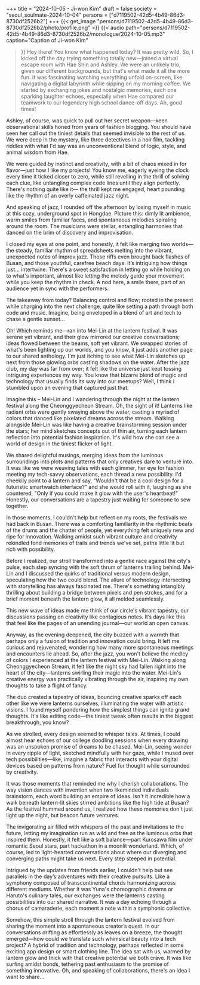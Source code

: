 +++
title = "2024-10-05 - Ji-won Kim"
draft = false
society = "seoul_soulmate-2024-10-04"
persons = ["d7119502-42d5-4b49-86d3-8730df2526b2"]
+++
{{< get_image "persons/d7119502-42d5-4b49-86d3-8730df2526b2/photo/profile.png" >}}
{{< audio
    path="persons/d7119502-42d5-4b49-86d3-8730df2526b2/monologue/2024-10-05.mp3" 
    caption="Caption of Ji-won Kim"
>}}
Hey there! You know what happened today? It was pretty wild.
So, I kicked off the day trying something totally new—joined a virtual escape room with Hae Shin and Ashley. We were an unlikely trio, given our different backgrounds, but that's what made it all the more fun. It was fascinating watching everything unfold on-screen, like navigating a digital labyrinth while sipping on my morning coffee. We started by exchanging jokes and nostalgic memories, each one sparking laughter echoes, especially when Hae compared our teamwork to our legendary high school dance-off days. Ah, good times!

Ashley, of course, was quick to pull out her secret weapon—keen observational skills honed from years of fashion blogging. You should have seen her call out the tiniest details that seemed invisible to the rest of us. We were deep in the mystery, like three detectives in a noir film, tackling riddles with what I'd say was an unconventional blend of logic, style, and animal wisdom from Hae.

We were guided by instinct and creativity, with a bit of chaos mixed in for flavor—just how I like my projects! You know me, eagerly eyeing the clock every time it ticked closer to zero, while still revelling in the thrill of solving each clue, like untangling complex code lines until they align perfectly. There's nothing quite like it— the thrill kept me engaged, heart pounding like the rhythm of an overly caffeinated jazz night.

And speaking of jazz, I rounded off the afternoon by losing myself in music at this cozy, underground spot in Hongdae. Picture this: dimly lit ambience, warm smiles from familiar faces, and spontaneous melodies spiraling around the room. The musicians were stellar, entangling harmonies that danced on the brim of discovery and improvisation.

I closed my eyes at one point, and honestly, it felt like merging two worlds—the steady, familiar rhythm of spreadsheets melting into the vibrant, unexpected notes of improv jazz. Those riffs even brought back flashes of Busan, and those youthful, carefree beach days. It’s intriguing how things just... intertwine. There's a sweet satisfaction in letting go while holding on to what's important, almost like letting the melody guide your movement while you keep the rhythm in check. A nod here, a smile there, part of an audience yet in sync with the performers.

The takeaway from today? Balancing control and flow; rooted in the present while charging into the next challenge, quite like setting a path through both code and music. Imagine, being enveloped in a blend of art and tech to chase a gentle sunset...

Oh! Which reminds me—ran into Mei-Lin at the lantern festival. It was serene yet vibrant, and their glow mirrored our creative conversations; ideas flowed between the beams, soft yet vibrant. We swapped stories of what's been lighting up our worlds, and you know, it just adds another page to our shared anthology. I'm just itching to see what Mei-Lin sketches up next from those glowing orbs casting shadows on the water.
After the jazz club, my day was far from over; it felt like the universe just kept tossing intriguing experiences my way. You know that bizarre blend of magic and technology that usually finds its way into our meetups? Well, I think I stumbled upon an evening that captured just that.

Imagine this – Mei-Lin and I wandering through the night at the lantern festival along the Cheonggyecheon Stream. Oh, the sight of it! Lanterns like radiant orbs were gently swaying above the water, casting a myriad of colors that danced like pixelated dreams across the stream. Walking alongside Mei-Lin was like having a creative brainstorming session under the stars; her mind sketches concepts out of thin air, turning each lantern reflection into potential fashion inspiration. It's wild how she can see a world of design in the tiniest flicker of light.

We shared delightful musings, merging ideas from the luminous surroundings into plots and patterns that only creatives dare to venture into. It was like we were weaving tales with each glimmer, her eye for fashion meeting my tech-savvy observations, each thread a new possibility. I'd cheekily point to a lantern and say, "Wouldn't that be a cool design for a futuristic smartwatch interface?" and she would roll with it, laughing as she countered, "Only if you could make it glow with the user's heartbeat!" Honestly, our conversations are a tapestry just waiting for someone to sew together.

In those moments, I couldn't help but reflect on my roots, the festivals we had back in Busan. There was a comforting familiarity in the rhythmic beats of the drums and the chatter of people, yet everything felt uniquely new and ripe for innovation. Walking amidst such vibrant culture and creativity rekindled fond memories of trails and trends we've set, paths little lit but rich with possibility.

Before I realized, our stroll transformed into a gentle race against the city's pulse, each step syncing with the soft thrum of lanterns trailing behind. Mei-Lin and I discussed the quirks of traditional versus modern design, speculating how the two could blend. The allure of technology intersecting with storytelling has always fascinated me. There's something intangibly thrilling about building a bridge between pixels and pen strokes, and for a brief moment beneath the lantern glow, it all melded seamlessly.

This new wave of ideas made me think of our circle's vibrant tapestry, our discussions passing on creativity like contagious notes. It’s days like this that feel like the pages of an unending journal—our world an open canvas.

Anyway, as the evening deepened, the city buzzed with a warmth that perhaps only a fusion of tradition and innovation could bring. It left me curious and rejuvenated, wondering how many more spontaneous meetings and encounters lie ahead.
So, after the jazz, you won't believe the medley of colors I experienced at the lantern festival with Mei-Lin. Walking along Cheonggyecheon Stream, it felt like the night sky had fallen right into the heart of the city—lanterns swirling their magic into the water. Mei-Lin's creative energy was practically vibrating through the air, inspiring my own thoughts to take a flight of fancy. 

The duo created a tapestry of ideas, bouncing creative sparks off each other like we were lanterns ourselves, illuminating the water with artistic visions. I found myself pondering how the simplest things can ignite grand thoughts. It's like editing code—the tiniest tweak often results in the biggest breakthrough, you know?

As we strolled, every design seemed to whisper tales. At times, I could almost hear echoes of our college doodling sessions when every drawing was an unspoken promise of dreams to be chased. Mei-Lin, seeing wonder in every ripple of light, sketched mindfully with her gaze, while I mused over tech possibilities—like, imagine a fabric that interacts with your digital devices based on patterns from nature? Fuel for thought while surrounded by creativity.

It was those moments that reminded me why I cherish collaborations. The way vision dances with invention when two likeminded individuals brainstorm, each word building an empire of ideas. Isn't it incredible how a walk beneath lantern-lit skies stirred ambitions like the high tide at Busan? As the festival hummed around us, I realized how these memories don't just light up the night, but beacon future ventures.

The invigorating air filled with whispers of the past and invitations to the future, letting my imagination run as wild and free as the luminous orbs that inspired them. Honestly, it felt like a soft balance—part Kurosawa film under romantic Seoul stars, part hackathon in a moonlit wonderland. Which, of course, led to light-hearted conversations about where our diverging and converging paths might take us next. Every step steeped in potential.

Intrigued by the updates from friends earlier, I couldn't help but see parallels in the day’s adventures with their creative pursuits. Like a symphony composed of transcontinental chords harmonizing across different mediums. Whether it was Yuna's choreographic dreams or Haruto's culinary tales, our exchanges were the lanterns casting possibilities into our shared narrative. It was a day echoing through a chorus of camaraderie, each moment a note within a symphonic collective.

Somehow, this simple stroll through the lantern festival evolved from sharing the moment into a spontaneous creator’s quest. In our conversations drifting as effortlessly as leaves on a breeze, the thought emerged—how could we translate such whimsical beauty into a tech project? A hybrid of tradition and technology, perhaps reflected in some exciting app design or smart clothing line. The idea sat with us, warmed by lantern glow and thick with that creative potential we both crave. It was like surfing amidst bonds, tethering past enthusiasm to the promise of something innovative.
Oh, and speaking of collaborations, there's an idea I want to share...
